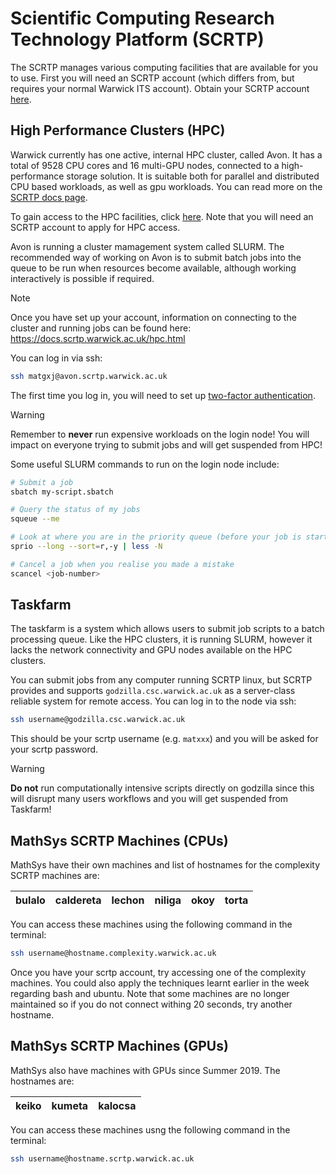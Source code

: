 # Scientific Computing Research Technology Platform (SCRTP)
The SCRTP manages various computing facilities that are available for you to use.  First you will need an SCRTP account (which differs from, but requires your normal Warwick ITS account).  Obtain your SCRTP account [here](https://warwick.ac.uk/research/rtp/sc/desktop/gettingstarted).

## High Performance Clusters (HPC)
Warwick currently has one active, internal HPC cluster, called Avon. It has a total of 9528 CPU cores and 16 multi-GPU nodes, connected to a high-performance storage solution. It is suitable both for parallel and distributed CPU based workloads, as well as gpu workloads. You can read more on the [SCRTP docs page](https://docs.scrtp.warwick.ac.uk/hpc-pages/hpc-hardware.html).

To gain access to the HPC facilities, click [here](https://warwick.ac.uk/research/rtp/sc/hpc/register/). Note that you will need an SCRTP account to apply for HPC access.

Avon is running a cluster mamagement system called SLURM. The recommended way of working on Avon is to submit batch jobs into the queue to be run when resources become available, although working interactively is possible if required.

> [!NOTE]  
> Once you have set up your account, information on connecting to the cluster and running jobs can be found here: https://docs.scrtp.warwick.ac.uk/hpc.html

You can log in via ssh:
```bash
ssh matgxj@avon.scrtp.warwick.ac.uk
```
The first time you log in, you will need to set up [two-factor authentication](https://docs.scrtp.warwick.ac.uk/hpc-pages/connecting-pages/twofactor.html).

> [!WARNING]  
> Remember to **never** run expensive workloads on the login node! You will impact on everyone trying to submit jobs and will get suspended from HPC!

Some useful SLURM commands to run on the login node include:
```bash
# Submit a job
sbatch my-script.sbatch

# Query the status of my jobs
squeue --me

# Look at where you are in the priority queue (before your job is started)
sprio --long --sort=r,-y | less -N

# Cancel a job when you realise you made a mistake
scancel <job-number>
```

## Taskfarm
The taskfarm is a system which allows users to submit job scripts to a batch processing queue. Like the HPC clusters, it is running SLURM, however it lacks the network connectivity and GPU nodes available on the HPC clusters.

You can submit jobs from any computer running SCRTP linux, but SCRTP provides and supports `godzilla.csc.warwick.ac.uk` as a server-class reliable system for remote access.
You can log in to the node via ssh:
```bash
ssh username@godzilla.csc.warwick.ac.uk
```
This should be your scrtp username (e.g. `matxxx`) and you will be asked for your scrtp password.

> [!WARNING]  
> **Do not** run computationally intensive scripts directly on godzilla since this will disrupt many users workflows and you will get suspended from Taskfarm!


## MathSys SCRTP Machines (CPUs)
MathSys have their own machines and list of hostnames for the complexity SCRTP machines are:

| bulalo | caldereta | lechon  |  niliga |  okoy | torta  |
|-----|----|---|---|---|---|

You can access these machines using the following command in the terminal:
```bash
ssh username@hostname.complexity.warwick.ac.uk
```

Once you have your scrtp account, try accessing one of the complexity machines. You could also apply the techniques learnt earlier in the week regarding bash and ubuntu. Note that some machines are no longer maintained so if you do not connect withing 20 seconds, try another hostname.

## MathSys SCRTP Machines (GPUs)
MathSys also have machines with GPUs since Summer 2019. The hostnames are:

| keiko | kumeta | kalocsa  |
|-----|----|---|

You can access these machines usng the following command in the terminal:
```bash
ssh username@hostname.scrtp.warwick.ac.uk
```

